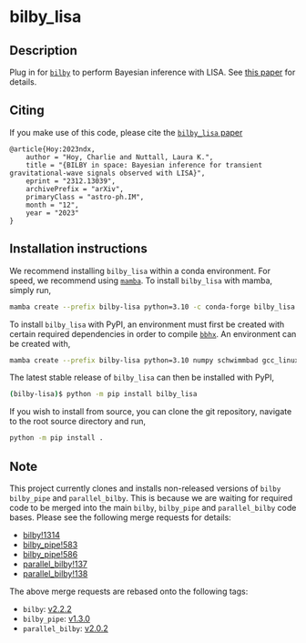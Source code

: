 # bilby_lisa

## Description

Plug in for [`bilby`](https://lscsoft.docs.ligo.org/bilby/) to perform Bayesian
inference with LISA. See [this paper](https://arxiv.org/abs/2312.13039) for
details.

## Citing

If you make use of this code, please cite the
[`bilby_lisa` paper](https://arxiv.org/abs/2312.13039)

```
@article{Hoy:2023ndx,
    author = "Hoy, Charlie and Nuttall, Laura K.",
    title = "{BILBY in space: Bayesian inference for transient gravitational-wave signals observed with LISA}",
    eprint = "2312.13039",
    archivePrefix = "arXiv",
    primaryClass = "astro-ph.IM",
    month = "12",
    year = "2023"
}
```

## Installation instructions

We recommend installing `bilby_lisa` within a conda environment. For speed,
we recommend using [`mamba`](https://mamba.readthedocs.io/en/latest/). To
install `bilby_lisa` with mamba, simply run,

```bash
mamba create --prefix bilby-lisa python=3.10 -c conda-forge bilby_lisa
```

To install `bilby_lisa` with PyPI, an environment must first be created with
certain required dependencies in order to compile
[`bbhx`](https://github.com/mikekatz04/BBHx). An environment can be created
with,

```bash
mamba create --prefix bilby-lisa python=3.10 numpy schwimmbad gcc_linux-64 gxx_linux-64 gsl lapack=3.6.1 Cython
```

The latest stable release of `bilby_lisa` can then be installed with PyPI,

```bash
(bilby-lisa)$ python -m pip install bilby_lisa
```

If you wish to install from source, you can clone the git repository, navigate
to the root source directory and run,

```bash
python -m pip install .
```

## Note

This project currently clones and installs non-released versions of `bilby`
`bilby_pipe` and `parallel_bilby`. This is because we are waiting for required
code to be merged into the main `bilby`, `bilby_pipe` and `parallel_bilby`
code bases. Please see the following merge requests for details:

* [bilby!1314](https://git.ligo.org/lscsoft/bilby/-/merge_requests/1314)
* [bilby_pipe!583](https://git.ligo.org/lscsoft/bilby_pipe/-/merge_requests/583)
* [bilby_pipe!586](https://git.ligo.org/lscsoft/bilby_pipe/-/merge_requests/586)
* [parallel_bilby!137](https://git.ligo.org/lscsoft/parallel_bilby/-/merge_requests/137)
* [parallel_bilby!138](https://git.ligo.org/lscsoft/parallel_bilby/-/merge_requests/138)

The above merge requests are rebased onto the following tags:

* `bilby`: [v2.2.2](https://git.ligo.org/lscsoft/bilby/-/tags/v2.2.2)
* `bilby_pipe`: [v1.3.0](https://git.ligo.org/lscsoft/bilby_pipe/-/tags/v1.3.0)
* `parallel_bilby`: [v2.0.2](https://git.ligo.org/lscsoft/parallel_bilby/-/tags/v2.0.2)
